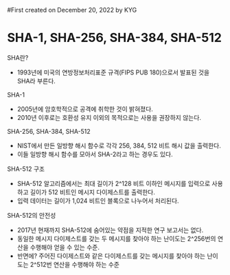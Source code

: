 #First created on December 20, 2022 by KYG

# SHA-1, SHA-256, SHA-384, SHA-512

SHA란?
- 1993년에 미국의 연방정보처리표준 규격(FIPS PUB 180)으로서 발표된 것을 SHA라 부른다.


SHA-1
- 2005년에 암호학적으로 공격에 취학한 것이 밝혀졌다.
- 2010년 이후로는 호환성 유지 이외의 목적으로는 사용을 권장하지 않는다.

SHA-256, SHA-384, SHA-512
- NIST에서 만든 일방향 해시 함수로 각각 256, 384, 512 비트 해시 값을 출력한다.
- 이들 일방향 해시 함수를 모아서 SHA-2라고 하는 경우도 있다.

SHA-512 구조
- SHA-512 알고리즘에서는 최대 길이가 2^128 비트 이하인 메시지를 입력으로 사용하고 길이가 512 비트인 메시지 다이제스트를 출력한다.
- 입력 데이터는 길이가 1,024 비트인 블록으로 나누어서 처리된다.

SHA-512의 안전성
- 2017년 현재까지 SHA-512에 숨어있는 약점을 지적한 연구 보고서는 없다.
- 동일한 메시지 다이제스트를 갖는 두 메시지를 찾아야 하는 난이도는 2^256번의 연산을 수행해야 얻을 수 있는 수준.
- 반면에? 주어진 다이제스트와 같은 다이제스트를 갖는 메시지를 찾아야 하는 난이도는 2^512번 연산을 수행해야 하는 수준





